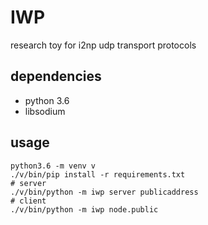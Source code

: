 # IWP

research toy for i2np udp transport protocols

## dependencies

* python 3.6
* libsodium

## usage

    python3.6 -m venv v
    ./v/bin/pip install -r requirements.txt
    # server
    ./v/bin/python -m iwp server publicaddress
    # client
    ./v/bin/python -m iwp node.public
